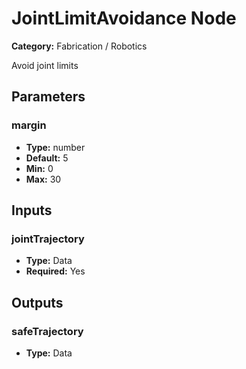
# JointLimitAvoidance Node

**Category:** Fabrication / Robotics

Avoid joint limits

## Parameters


### margin
- **Type:** number
- **Default:** 5
- **Min:** 0
- **Max:** 30



## Inputs


### jointTrajectory
- **Type:** Data
- **Required:** Yes



## Outputs


### safeTrajectory
- **Type:** Data




